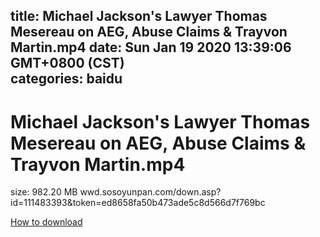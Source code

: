 
title: Michael Jackson's Lawyer Thomas Mesereau on AEG, Abuse Claims & Trayvon Martin.mp4
date: Sun Jan 19 2020 13:39:06 GMT+0800 (CST)    
categories: baidu
---

# Michael Jackson's Lawyer Thomas Mesereau on AEG, Abuse Claims & Trayvon Martin.mp4
size: 982.20 MB
 wwd.sosoyunpan.com/down.asp?id=111483393&token=ed8658fa50b473ade5c8d566d7f769bc
 

[How to download](https://bpcam.bemobtrk.com/go/2ceec3aa-1ca2-46d6-b9ff-aaa5c184517c?jno=362)